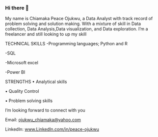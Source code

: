 ### Hi there 👋
My name is Chiamaka Peace Ojukwu, a Data Analyst with track record of problem solving and solution making. With a mixture of skill in Data collection, Data Analysis,Data visualization, and Data exploration.
I’m a freelancer and still looking to up my skill

TECHNICAL SKILLS
-Programming languages; Python and R

-SQL

-Microsoft excel

-Power BI

STRENGTHS
•	Analytical skills

•	Quality Control

•	Problem solving skills

 I’m looking forward to connect with you

Email: ojukwu_chiamaka@yahoo.com

LinkedIn: www.LinkedIn.com/in/peace-ojukwu
